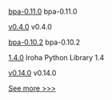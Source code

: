 
[bpa-0.11.0](https://github.com/hyperledger-labs/business-partner-agent-chart/releases/tag/bpa-0.11.0) bpa-0.11.0

[v0.4.0](https://github.com/hyperledger/firefly-helm-charts/releases/tag/v0.4.0) v0.4.0

[bpa-0.10.2](https://github.com/hyperledger-labs/business-partner-agent-chart/releases/tag/bpa-0.10.2) bpa-0.10.2

[1.4.0](https://github.com/hyperledger/iroha-python/releases/tag/1.4.0) Iroha Python Library 1.4

[v0.14.0](https://github.com/hyperledger/firefly/releases/tag/v0.14.0) v0.14.0


[See more >>>](https://start-here.hyperledger.org/releases)
